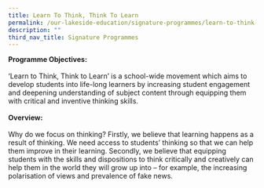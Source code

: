 ```yaml
---
title: Learn To Think, Think To Learn
permalink: /our-lakeside-education/signature-programmes/learn-to-think-think-to-learn/
description: ""
third_nav_title: Signature Programmes
---
```

<b>Programme Objectives:</b>
<br><br>
‘Learn to Think, Think to Learn’ is a school-wide movement which aims to develop students into life-long learners by increasing student engagement and deepening understanding of subject content through equipping them with critical and inventive thinking skills.
<br><br>
<b>Overview:</b>
<br><br>
Why do we focus on thinking? Firstly, we believe that learning happens as a result of thinking. We need access to students’ thinking so that we can help them improve in their learning. Secondly, we believe that equipping students with the skills and dispositions to think critically and creatively can help them in the world they will grow up into – for example, the increasing polarisation of views and prevalence of fake news.